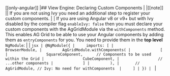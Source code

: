 [[only-angular]]
|## View Engine: Declaring Custom Components
|
|[[note]]
|| If you are not using Ivy you need an additional step to register your custom components.
|
| If you are using Angular v8 or v9+ but with Ivy disabled by the compiler flag `enableIvy: false` then you must declare your custom components with the AgGridModule via the `withComponents` method. This enables AG Grid to be able to use your Angular components by adding them as `entryComponents` for you. You need to provide them in the **top level** `NgModule`:
|
| ```jsx
| @NgModule({
|     imports: [
|         BrowserModule,
|         AgGridModule.withComponents(
|             [
|                 SquareComponent,      // Components to be used within the Grid
|                 CubeComponent,
|                 // ...other components
|             ]
|         ),
|       // AgGridModule, // Ivy: No need for withComponents 
|     ]
| })
| ```
|
